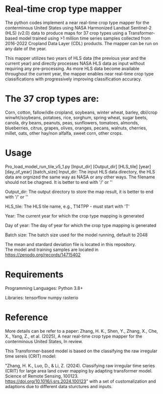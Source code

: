 # Real-time crop type mapper
The python codes implement a near real-time crop type mapper for the conterminous United States using NASA Harmonized Landsat Sentinel-2 (HLS) (v2.0) data to produce maps for 37 crop types using a Transformer-based model trained using >1 million time series samples collected from 2016-2022 Cropland Data Layer (CDL) products. The mapper can be run on any date of the year. 

This mapper utilizes two years of HLS data (the previous year and the current year) and directly processes NASA HLS data as input without requiring any pre-processing. As more HLS data become available throughout the current year, the mapper enables near real-time crop type classifications with progressively improving classification accuracy. 

# The 37 crop types are: 
Corn, cotton, fallow/idle cropland, soybeans, winter wheat, barley, dbl/crop winwht/soybeans, potatoes, rice, sorghum, spring wheat, sugar beets, canola, dry beans, peanuts, peas, sunflowers, tomatoes, almonds, blueberries, citrus, grapes, olives, oranges, pecans, walnuts, cherries, millet, oats, other hay/non alfalfa, sweet corn, other crops.

# Usage
Pro_load_model_run_tile_v5_1.py [Input_dir] [Output_dir] [HLS_tile] [year] [day_of_year] [batch_size]
  Input_dir: The input HLS data directory, the HLS data are orgnized the same way as NASA or any other ways. The filename should not be chagned. It is better to end with '/' or '\'
  
  Output_dir: The output directory to store the map result, it is better to end with '/' or '\'
  
  HLS_tile: The HLS tile name, e.g., T14TPP - must start with 'T'
  
  Year: The current year for which the crop type mapping is generated
  
  Day of year: The day of year for which the crop type mapping is generated
  
  Batch size: The batch size used for the model running, default to 2048

The mean and stardard deviation file is located in this repository.  
The model and training samples are located in https://zenodo.org/records/14715402

# Requirements
Programming Languages: Python 3.8+
  
Libraries:
    tensorflow
    numpy
    rasterio
  
# Reference
More details can be refer to a paper: 
Zhang, H. K., Shen, Y., Zhang, X., Che, X., Yang, Z., et al. (2025), A near real-time crop type mapper for the conterminous United States, In review. 

This Transformer-based model is based on the classifying the raw irregular time sereis (CRIT) model: 

"Zhang, H. K., Luo, D., & Li, Z. (2024). Classifying raw irregular time series (CRIT) for large area land cover mapping by adapting transformer model. Science of Remote Sensing, 100123. https://doi.org/10.1016/j.srs.2024.100123" with a set of customalization and adaptions due to different data sturctures and inputs. 

